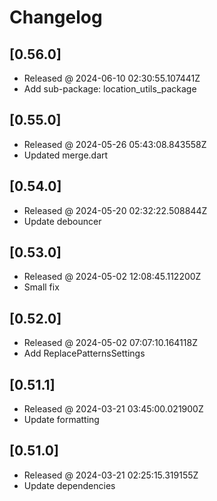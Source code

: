 # Changelog

## [0.56.0]

- Released @ 2024-06-10 02:30:55.107441Z
- Add sub-package: location_utils_package

## [0.55.0]

- Released @ 2024-05-26 05:43:08.843558Z
- Updated merge.dart

## [0.54.0]

- Released @ 2024-05-20 02:32:22.508844Z
- Update debouncer

## [0.53.0]

- Released @ 2024-05-02 12:08:45.112200Z
- Small fix

## [0.52.0]

- Released @ 2024-05-02 07:07:10.164118Z
- Add ReplacePatternsSettings

## [0.51.1]

- Released @ 2024-03-21 03:45:00.021900Z
- Update formatting

## [0.51.0]

- Released @ 2024-03-21 02:25:15.319155Z
- Update dependencies
